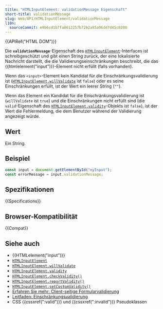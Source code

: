 ```yaml
---
title: "HTMLInputElement: validationMessage Eigenschaft"
short-title: validationMessage
slug: Web/API/HTMLInputElement/validationMessage
l10n:
  sourceCommit: e9b6cd1b7fa8612257b72b2a85a96dd7d45c0200
---
```


{{APIRef("HTML DOM")}}

Die **`validationMessage`**-Eigenschaft des [`HTMLInputElement`](/de/docs/Web/API/HTMLInputElement)-Interfaces ist schreibgeschützt und gibt einen String zurück, der eine lokalisierte Nachricht darstellt, die die Validierungseinschränkungen beschreibt, die das {{htmlelement("input")}}-Element nicht erfüllt (falls vorhanden).

Wenn das `<input>`-Element kein Kandidat für die Einschränkungsvalidierung ist ([`HTMLInputElement.willValidate`](/de/docs/Web/API/HTMLInputElement/willValidate) ist `false`) oder es seine Einschränkungen erfüllt, ist der Wert ein leerer String (`""`).

Wenn das Element ein Kandidat für die Einschränkungsvalidierung ist (`willValidate` ist `true`) und die Einschränkungen nicht erfüllt sind (die `valid`-Eigenschaft des [`HTMLInputElement.validity`](/de/docs/Web/API/HTMLInputElement/validity)-Objekts ist `false`), ist der Wert die Fehlermeldung, die dem Benutzer während der Validierung angezeigt würde.

## Wert

Ein String.

## Beispiel

```js
const input = document.getElementById("myInput");
const errorMessage = input.validationMessage;
```

## Spezifikationen

{{Specifications}}

## Browser-Kompatibilität

{{Compat}}

## Siehe auch

- {{HTMLelement("input")}}
- [`HTMLInputElement`](/de/docs/Web/API/HTMLInputElement)
- [`HTMLInputElement.willValidate`](/de/docs/Web/API/HTMLInputElement/willValidate)
- [`HTMLInputElement.validity`](/de/docs/Web/API/HTMLInputElement/validity)
- [`HTMLInputElement.checkValidity()`](/de/docs/Web/API/HTMLInputElement/checkValidity)
- [`HTMLInputElement.reportValidity()`](/de/docs/Web/API/HTMLInputElement/reportValidity)
- [`HTMLInputElement.setCustomValidity()`](/de/docs/Web/API/HTMLInputElement/setCustomValidity)
- [Erfahren Sie mehr: Client-seitige Formularvalidierung](/de/docs/Learn_web_development/Extensions/Forms/Form_validation)
- [Leitfaden: Einschränkungsvalidierung](/de/docs/Web/HTML/Guides/Constraint_validation)
- CSS {{cssxref(":valid")}} und {{cssxref(":invalid")}} Pseudoklassen
